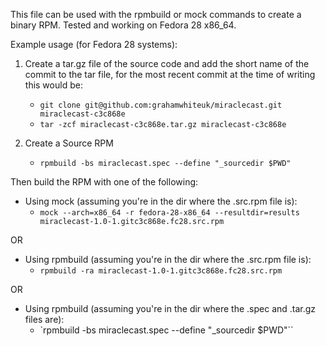 This file can be used with the rpmbuild or mock commands to create a binary RPM.  Tested and working on Fedora 28 x86_64.

Example usage (for Fedora 28 systems):
1. Create a tar.gz file of the source code and add the short name of the commit to the tar file, for the most recent commit at the time of writing this would be:
    * `git clone git@github.com:grahamwhiteuk/miraclecast.git miraclecast-c3c868e`
    * `tar -zcf miraclecast-c3c868e.tar.gz miraclecast-c3c868e`

2. Create a Source RPM
    * `rpmbuild -bs miraclecast.spec --define "_sourcedir $PWD"`

Then build the RPM with one of the following:

* Using mock (assuming you're in the dir where the .src.rpm file is):
    * `mock --arch=x86_64 -r fedora-28-x86_64 --resultdir=results miraclecast-1.0-1.gitc3c868e.fc28.src.rpm`

OR

* Using rpmbuild (assuming you're in the dir where the .src.rpm file is):
    * `rpmbuild -ra miraclecast-1.0-1.gitc3c868e.fc28.src.rpm`

OR

* Using rpmbuild (assuming you're in the dir where the .spec and .tar.gz files are):
    * `rpmbuild -bs miraclecast.spec --define "_sourcedir $PWD"``
